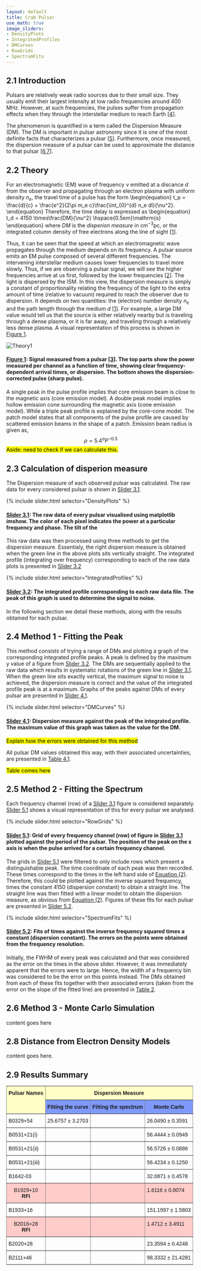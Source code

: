 ```yaml
---
layout: default
title: Crab Pulsar
use_math: true
image_sliders:
- DensityPlots
- IntegratedProfiles
- DMCurves
- RowGrids
- SpectrumFits
---
```



## 2.1 Introduction

Pulsars are relatively weak radio sources due to their small size. They usually emit their largest intensity at low radio frequencies around 400 MHz. However, at such frequencies, the pulses suffer from propagation effects when they through the interstellar medium to reach Earth [[4](About.md#3)].

The phenomenon is quantified in a term called the Dispersion Measure (DM). The DM is important in pulsar astronomy since it is one of the most definite facts that characterizes a pulsar [[5](About.md#5)]. Furthermore, once measured, the dispersion measure of a pulsar can be used to approximate the distance to that pulsar [[6,7](About.md#6)].

## 2.2 Theory

For an electromagnetic (EM) wave of frequency $\nu$ emitted at a discance $d$ from the observer and propagating through an electron plasma with uniform density $n_e$, the travel time of a pulse has the form
\begin{equation}
t_p = \frac{d}{c} + \frac{e^2}{2\pi m_e c}\frac{\int_{0}^{d} n_e dl}{\nu^2}.
\end{equation}
Therefore, the time delay is expressed as
<a name="eq-2"></a>
\begin{equation}
t_d = 4150 \times\frac{DM}{\nu^2} \hspace{0.5em}\mathrm{s}
\end{equation}
where $DM$ is the _disperion measure_  in $\mathrm{cm}^{-3}\mathrm{pc}$, or the integrated column density of free electrons along the line of sight [[1](About.md#1)].

Thus, it can be seen that the speed at which an electromagnetic wave propagates through the medium depends on its frequency. A pulsar source emits an EM pulse composed of several different frequencies. The intervening interstellar medium causes lower frequencies to travel more slowly. Thus, if we are observing a pulsar signal, we will see the higher frequencies arrive at us first, followed by the lower frequencies [[2](About.md#2)]. The light is dispersed by the ISM.
In this view, the dispersion measure is simply a constant of proportionality relating the frequency of the light to the extra amount of time (relative to vacuum) required to reach the observer due to dispersion. It depends on two quantities: the (electron) number density $n_e$ and the path length through the medium $d$ [[1](About.md#1)]. For example, a large DM value would tell us that the source is either relatively nearby but is traveling through a dense plasma, or it is far away, and traveling through a relatively less dense plasma. A visual representation of this process is shown in [Figure 1](#figure-1).

<a name="figure-1"></a>

![Theory1](/materials/ResultPictures1/theory1.png)

#### [Figure 1](#figure-1): Signal measured from a pulsar [[3](About.md#3)]. The top parts show the power measured per channel as a function of time, showing clear frequency-dependent arrival times, or dispersion. The bottom shows the dispersion-corrected pulse (sharp pulse).

A single peak in the pulse profile implies that core emission beam is close to the magnetic axis (core emission model). A double peak model implies hollow emission cone surrounding the magnetic axis (cone emission model). While a triple peak profile is explained by the core-cone model. The patch model states that all components of the pulse profile are caused by scattered emission beams in the shape of a patch.
Emission beam radius is given as, $$\rho = 5.4^o P^{-0.5}$$ <mark>Aside: need to check if we can calculate this.</mark>

## 2.3 Calculation of disperion measure

The Dispersion measure of each observed pulsar was calculated. The raw data for every considered pulsar is shown in [Slider 3.1](#slider-31).

<a name="slider-31"></a>

{% include slider.html selector="DensityPlots" %}

#### [Slider 3.1](#slider-31): The raw data of every pulsar visualised using matplotlib imshow. The color of each pixel indicates the power at a particular frequency and phase. The tilt of the

This raw data was then processed using three methods to get the dispersion measure. Essentialy, the right dispersion measure is obtained when the green line in the above plots sits vertically straight. The integrated profile (integrating over frequency) corresponding to each of the raw data plots is presented in [Slider 3.2](#slider-32)

<a name="slider-32"></a>

{% include slider.html selector="IntegratedProfiles" %}

#### [Slider 3.2](#slider-32): The integrated profile corresponding to each raw data file. The peak of this graph is used to determine the signal to noise.

In the following section we detail these methods, along with the results obtained for each pulsar.

## 2.4 Method 1 - Fitting the Peak

This method consists of trying a range of DMs and plotting a graph of the corresponding integrated profile peaks. A peak is defined by the maximum y value of a figure from [Slider 3.2](#slider-32).
The DMs are sequentially applied to the raw data which results in systematic rotations of the green line in [Slider 3.1](#slider-31). When the green line sits exactly vertical, the maximum signal to noise is achieved, the dispersion measure is correct and the value of the integrated profile peak is at a maximum. Graphs of the peaks against DMs of every pulsar are presented in [Slider 4.1](#slider-41).

<a name="slider-41"></a>

{% include slider.html selector="DMCurves" %}

#### [Slider 4.1](#slider-41): Dispersion measure against the peak of the integrated profile. The maximum value of this graph was taken as the value for the DM.

<mark>Explain how the errors were obtained for this method</mark>

All pulsar DM values obtained this way, with their associated uncertainties, are presented in [Table 4.1](#table-41).

<a name="table-41"></a>

<mark>Table comes here</mark>

## 2.5 Method 2 - Fitting the Spectrum

Each frequency channel (row) of a [Slider 3.1](#slider-31) figure is considered separately. [Slider 5.1](#5.1) shows a visual representation of this for every pulsar we analysed.

<a name="slider-51"></a>

{% include slider.html selector="RowGrids" %}

#### [Slider 5.1](#slider-51): Grid of every frequency channel (row) of figure in [Slider 3.1](#slider-31) plotted against the period of the pulsar. The position of the peak on the x axis is when the pulse arrived for a certain frequency channel.

The grids in [Slider 5.1](#slider-51) were filtered to only include rows which present a distinguishable peak. The time coordinate of each peak was then recorded. These times correspond to the times in the left hand side of [Equation (2)](#eq-2). Therefore, this could be plotted against the inverse squared frequency, times the constant 4150 (dispersion constant) to obtain a straight line. The straight line was then fitted with a linear model to obtain the dispersion measure, as obvious from [Equation (2)](#eq-2). Figures of these fits for each pulsar are presented in [Slider 5.2](#slider-52).

<a name="slider-52"></a>

{% include slider.html selector="SpectrumFits" %}

#### [Slider 5.2](#slider-52): Fits of times against the inverse frequency squared times a constant (dispersion constant). The errors on the points were obtained from the frequency resolution.

Initially, the FWHM of every peak was calculated and that was considered as the error on the times in the above slider. However, it was immediately apparent that the errors were to large. Hence, the width of a frequency bin was considered to be the error on this points instead.
The DMs obtained from each of these fits together with their associated errors (taken from the error on the slope of the fitted line) are presented in [Table 2](#table-2).

## 2.6 Method 3 - Monte Carlo Simulation

content goes here



## 2.8 Distance from Electron Density Models

content goes here.

## 2.9 Results Summary

<style type="text/css">
.tg  {border-collapse:collapse;border-spacing:0;}
.tg td{font-family:Arial, sans-serif;font-size:14px;padding:10px 5px;border-style:solid;border-width:1px;overflow:hidden;word-break:normal;border-color:black;}
.tg th{font-family:Arial, sans-serif;font-size:14px;font-weight:normal;padding:10px 5px;border-style:solid;border-width:1px;overflow:hidden;word-break:normal;border-color:black;}
.tg .tg-4p0o{font-weight:bold;background-color:#7f99fb;border-color:inherit;text-align:center}
.tg .tg-opee{font-weight:bold;background-color:#ffffc7;border-color:inherit;text-align:left;vertical-align:top}
.tg .tg-w60v{font-weight:bold;background-color:#7f99fb;border-color:inherit;text-align:center;vertical-align:top}
.tg .tg-m3se{background-color:#ffccc9;border-color:inherit;text-align:center}
.tg .tg-7srk{background-color:#ffccc9;border-color:inherit;text-align:left}
.tg .tg-mfhl{background-color:#ffffc7;border-color:inherit;text-align:center;vertical-align:top}
.tg .tg-xldj{border-color:inherit;text-align:left}
.tg .tg-0pky{border-color:inherit;text-align:left;vertical-align:top}
.tg .tg-90e1{background-color:#ffccc9;border-color:inherit;text-align:left;vertical-align:top}
.tg .tg-bolj{background-color:#ffccc9;border-color:inherit;text-align:center;vertical-align:top}
</style>
<table class="tg">
  <tr>
    <th class="tg-opee" rowspan="2">Pulsar Names</th>
    <th class="tg-mfhl" colspan="3"><span style="font-weight:700">Dispersion Measure</span></th>
  </tr>
  <tr>
    <td class="tg-4p0o">Fitting the curve</td>
    <td class="tg-w60v">Fitting the spectrum</td>
    <td class="tg-w60v">Monte Carlo</td>
  </tr>
  <tr>
    <td class="tg-xldj">B0329+54</td>
    <td class="tg-xldj">25.6757 ± 3.2703</td>
    <td class="tg-0pky"></td>
    <td class="tg-0pky">26.0490 ± 0.3591</td>
  </tr>
  <tr>
    <td class="tg-xldj">B0531+21(i)</td>
    <td class="tg-xldj"></td>
    <td class="tg-0pky"></td>
    <td class="tg-0pky">56.4444 ± 0.0949</td>
  </tr>
  <tr>
    <td class="tg-0pky">B0531+21(ii)</td>
    <td class="tg-0pky"></td>
    <td class="tg-0pky"></td>
    <td class="tg-0pky">56.5726 ± 0.0886</td>
  </tr>
  <tr>
    <td class="tg-0pky">B0531+21(iii)</td>
    <td class="tg-0pky"></td>
    <td class="tg-0pky"></td>
    <td class="tg-0pky">56.4234 ± 0.1250</td>
  </tr>
  <tr>
    <td class="tg-xldj">B1642-03</td>
    <td class="tg-xldj"></td>
    <td class="tg-0pky"></td>
    <td class="tg-0pky">32.0871 ± 0.4578</td>
  </tr>
  <tr>
    <td class="tg-m3se">B1929+10<br><span style="font-weight:bold">RFI</span><br></td>
    <td class="tg-7srk"></td>
    <td class="tg-90e1"></td>
    <td class="tg-90e1">1.6116 ± 0.8074</td>
  </tr>
  <tr>
    <td class="tg-0pky">B1933+16</td>
    <td class="tg-0pky"></td>
    <td class="tg-0pky"></td>
    <td class="tg-0pky">151.1997 ± 1.5803</td>
  </tr>
  <tr>
    <td class="tg-bolj">B2016+28<br><span style="font-weight:bold">RFI</span><br></td>
    <td class="tg-90e1"></td>
    <td class="tg-90e1"></td>
    <td class="tg-90e1">1.4712 ± 3.4911</td>
  </tr>
  <tr>
    <td class="tg-0pky">B2020+28</td>
    <td class="tg-0pky"></td>
    <td class="tg-0pky"></td>
    <td class="tg-0pky">23.3594 ± 0.4248</td>
  </tr>
  <tr>
    <td class="tg-0pky">B2111+46</td>
    <td class="tg-0pky"></td>
    <td class="tg-0pky"></td>
    <td class="tg-0pky">98.3332 ± 21.4281</td>
  </tr>
</table>
